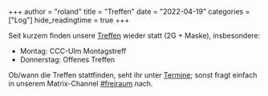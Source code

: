+++
author = "roland"
title = "Treffen"
date = "2022-04-19"
categories = ["Log"]
hide_readingtime = true
+++

Seit kurzem finden unsere [Treffen](/events/) wieder statt (2G + Maske), insbesondere:
- Montag: CCC-Ulm Montagstreff
- Donnerstag: Offenes Treffen

Ob/wann die Treffen stattfinden, seht ihr unter [Termine](/events/#termine);
sonst fragt einfach in unserem Matrix-Channel [#freiraum](https://element.matrix4ulm.de/#/room/#freiraum:server.matrix4ulm.de) nach.
